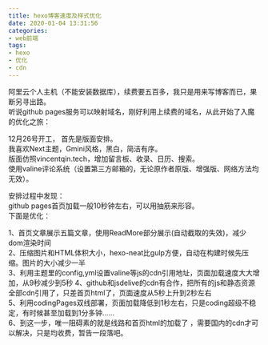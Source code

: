 ```yaml
---
title: hexo博客速度及样式优化
date: 2020-01-04 13:31:56
categories: 
- web前端
tags:
- hexo
- 优化
- cdn
---
```

阿里云个人主机（不能安装数据库），续费要五百多，我只是用来写博客而已，果断另寻出路。  
听说github pages服务可以映射域名，刚好利用上续费的域名，从此开始了入魔的优化之旅：

12月26号开工，
首先是版面安排。  
我喜欢Next主题，Gmini风格，黑白，简洁有序。  
版面仿照vincentqin.tech，增加留言板、收录、日历、搜索。  
使用valine评论系统（设置第三方邮箱的，无论原作者原版、增强版、网络方法均无效）。   

安排过程中发现：  
github pages首页加载一般10秒钟左右，可以用抽筋来形容。  
下面是优化：  

1、首页文章展示五篇文章，使用ReadMore部分展示(自动截取的失效)，减少dom渲染时间  
2、压缩图片和HTML体积大小，hexo-neat比gulp方便，自动在构建时候先压缩。图片的大小减少一半  
3、利用主题里的config,yml设置valine等js的cdn引用地址，页面加载速度大大增加，从9秒减少到5秒
4、github和jsdelive的cdn有合作，把所有的js和静态资源全部cdn引用了，只差首页html了，页面速度从5秒上升到2秒左右  
5、利用codingPages双线部署，页面加载降低到1秒左右，只是coding超级不稳定，有时候甚至加载到1分多钟……  
6、到这一步，唯一阻碍素的就是线路和首页html的加载了 ，需要国内的cdn才可以解决，只是均收费，暂告一段落吧。  